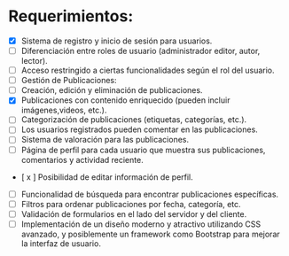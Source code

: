 
  # Requerimientos:
  - [x] Sistema de registro y inicio de sesión para usuarios.
  - [ ] Diferenciación entre roles de usuario (administrador editor, autor, lector).
  - [ ] Acceso restringido a ciertas funcionalidades según el rol del usuario.
  - [ ] Gestión de Publicaciones:
  - [ ] Creación, edición y eliminación de publicaciones.
  - [x] Publicaciones con contenido enriquecido (pueden incluir imágenes,videos, etc.).
  - [ ] Categorización de publicaciones (etiquetas, categorías, etc.).
  - [ ] Los usuarios registrados pueden comentar en las publicaciones.
  - [ ] Sistema de valoración para las publicaciones.
  - [ ] Página de perfil para cada usuario que muestra sus publicaciones, comentarios y actividad reciente.
  - [ x ] Posibilidad de editar información de perfil.
  - [ ] Funcionalidad de búsqueda para encontrar publicaciones específicas.
  - [ ] Filtros para ordenar publicaciones por fecha, categoría, etc.
  - [ ] Validación de formularios en el lado del servidor y del cliente.
  - [ ] Implementación de un diseño moderno y atractivo utilizando CSS avanzado, y posiblemente un framework como Bootstrap para mejorar la interfaz de usuario.
